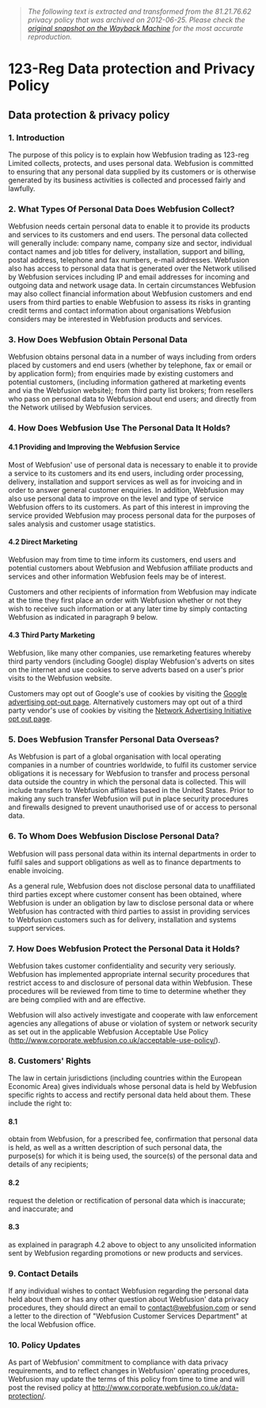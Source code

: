 > *The following text is extracted and transformed from the 81.21.76.62 privacy policy that was archived on 2012-06-25. Please check the [original snapshot on the Wayback Machine](https://web.archive.org/web/20120625112350id_/http%3A//www.123-reg.co.uk/terms/privacy.shtml) for the most accurate reproduction.*

# 123-Reg Data protection and Privacy Policy

## Data protection & privacy policy

### 1\. Introduction

The purpose of this policy is to explain how Webfusion trading as 123-reg Limited collects, protects, and uses personal data. Webfusion is committed to ensuring that any personal data supplied by its customers or is otherwise generated by its business activities is collected and processed fairly and lawfully.

### 2\. What Types Of Personal Data Does Webfusion Collect?

Webfusion needs certain personal data to enable it to provide its products and services to its customers and end users. The personal data collected will generally include: company name, company size and sector, individual contact names and job titles for delivery, installation, support and billing, postal address, telephone and fax numbers, e-mail addresses. Webfusion also has access to personal data that is generated over the Network utilised by Webfusion services including IP and email addresses for incoming and outgoing data and network usage data. In certain circumstances Webfusion may also collect financial information about Webfusion customers and end users from third parties to enable Webfusion to assess its risks in granting credit terms and contact information about organisations Webfusion considers may be interested in Webfusion products and services.

### 3\. How Does Webfusion Obtain Personal Data

Webfusion obtains personal data in a number of ways including from orders placed by customers and end users (whether by telephone, fax or email or by application form); from enquiries made by existing customers and potential customers, (including information gathered at marketing events and via the Webfusion website); from third party list brokers; from resellers who pass on personal data to Webfusion about end users; and directly from the Network utilised by Webfusion services.

### 4\. How Does Webfusion Use The Personal Data It Holds?

#### 4.1 Providing and Improving the Webfusion Service

Most of Webfusion' use of personal data is necessary to enable it to provide a service to its customers and its end users, including order processing, delivery, installation and support services as well as for invoicing and in order to answer general customer enquiries. In addition, Webfusion may also use personal data to improve on the level and type of service Webfusion offers to its customers. As part of this interest in improving the service provided Webfusion may process personal data for the purposes of sales analysis and customer usage statistics.

#### 4.2 Direct Marketing

Webfusion may from time to time inform its customers, end users and potential customers about Webfusion and Webfusion affiliate products and services and other information Webfusion feels may be of interest.

Customers and other recipients of information from Webfusion may indicate at the time they first place an order with Webfusion whether or not they wish to receive such information or at any later time by simply contacting Webfusion as indicated in paragraph 9 below.

#### 4.3 Third Party Marketing

Webfusion, like many other companies, use remarketing features whereby third party vendors (including Google) display Webfusion's adverts on sites on the internet and use cookies to serve adverts based on a user's prior visits to the Webfusion website.

Customers may opt out of Google's use of cookies by visiting the [Google advertising opt-out page](http://www.google.com/privacy_ads.html). Alternatively customers may opt out of a third party vendor's use of cookies by visiting the [Network Advertising Initiative opt out page](http://www.networkadvertising.org/managing/opt_out.asp).

### 5\. Does Webfusion Transfer Personal Data Overseas?

As Webfusion is part of a global organisation with local operating companies in a number of countries worldwide, to fulfil its customer service obligations it is necessary for Webfusion to transfer and process personal data outside the country in which the personal data is collected. This will include transfers to Webfusion affiliates based in the United States. Prior to making any such transfer Webfusion will put in place security procedures and firewalls designed to prevent unauthorised use of or access to personal data.

### 6\. To Whom Does Webfusion Disclose Personal Data?

Webfusion will pass personal data within its internal departments in order to fulfil sales and support obligations as well as to finance departments to enable invoicing.

As a general rule, Webfusion does not disclose personal data to unaffiliated third parties except where customer consent has been obtained, where Webfusion is under an obligation by law to disclose personal data or where Webfusion has contracted with third parties to assist in providing services to Webfusion customers such as for delivery, installation and systems support services.

### 7\. How Does Webfusion Protect the Personal Data it Holds?

Webfusion takes customer confidentiality and security very seriously. Webfusion has implemented appropriate internal security procedures that restrict access to and disclosure of personal data within Webfusion. These procedures will be reviewed from time to time to determine whether they are being complied with and are effective.

Webfusion will also actively investigate and cooperate with law enforcement agencies any allegations of abuse or violation of system or network security as set out in the applicable Webfusion Acceptable Use Policy (<http://www.corporate.webfusion.co.uk/acceptable-use-policy/>).

### 8\. Customers' Rights

The law in certain jurisdictions (including countries within the European Economic Area) gives individuals whose personal data is held by Webfusion specific rights to access and rectify personal data held about them. These include the right to:

#### 8.1

obtain from Webfusion, for a prescribed fee, confirmation that personal data is held, as well as a written description of such personal data, the purpose(s) for which it is being used, the source(s) of the personal data and details of any recipients;

#### 8.2

request the deletion or rectification of personal data which is inaccurate; and inaccurate; and

#### 8.3

as explained in paragraph 4.2 above to object to any unsolicited information sent by Webfusion regarding promotions or new products and services.

### 9\. Contact Details

If any individual wishes to contact Webfusion regarding the personal data held about them or has any other question about Webfusion' data privacy procedures, they should direct an email to [contact@webfusion.com](mailto:contact@webfusion.com "contact Webfusion regarding personal data") or send a letter to the direction of "Webfusion Customer Services Department" at the local Webfusion office.

### 10\. Policy Updates

As part of Webfusion' commitment to compliance with data privacy requirements, and to reflect changes in Webfusion' operating procedures, Webfusion may update the terms of this policy from time to time and will post the revised policy at <http://www.corporate.webfusion.co.uk/data-protection/>.
